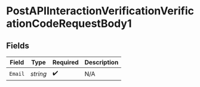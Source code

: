 # PostAPIInteractionVerificationVerificationCodeRequestBody1


## Fields

| Field              | Type               | Required           | Description        |
| ------------------ | ------------------ | ------------------ | ------------------ |
| `Email`            | *string*           | :heavy_check_mark: | N/A                |